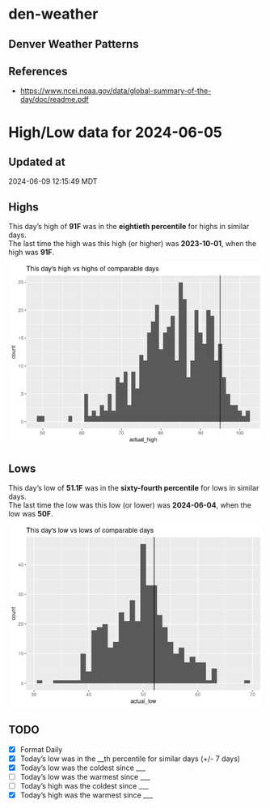 

# den-weather

## Denver Weather Patterns

## References

- <https://www.ncei.noaa.gov/data/global-summary-of-the-day/doc/readme.pdf>

# High/Low data for 2024-06-05

## Updated at

2024-06-09 12:15:49 MDT

## Highs

This day’s high of **91F** was in the **eightieth percentile** for highs
in similar days.  
The last time the high was this high (or higher) was **2023-10-01**,
when the high was **91F**.

![](readme_files/figure-commonmark/unnamed-chunk-4-1.png)

## Lows

This day’s low of **51.1F** was in the **sixty-fourth percentile** for
lows in similar days.  
The last time the low was this low (or lower) was **2024-06-04**, when
the low was **50F**.

![](readme_files/figure-commonmark/unnamed-chunk-6-1.png)

## TODO

- [x] Format Daily
- [x] Today’s low was in the \_\_th percentile for similar days (+/- 7
  days)
- [x] Today’s low was the coldest since \_\_\_
- [ ] Today’s low was the warmest since \_\_\_
- [ ] Today’s high was the coldest since \_\_\_
- [x] Today’s high was the warmest since \_\_\_
